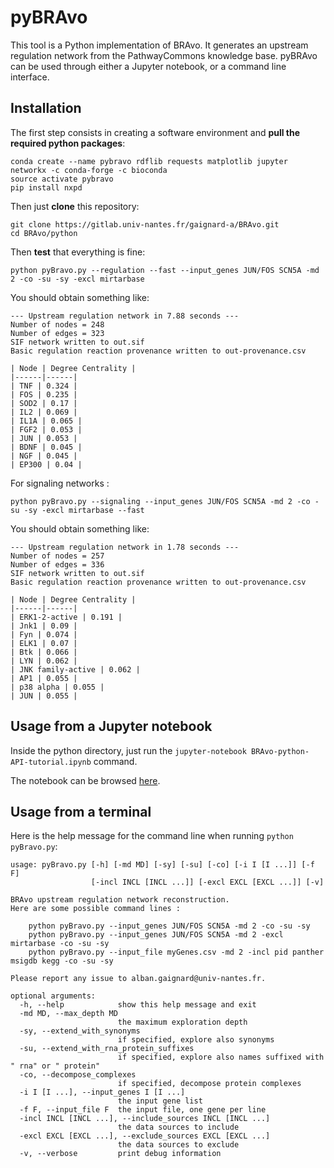 # pyBRAvo 
This tool is a Python implementation of BRAvo. It generates an upstream regulation network from the PathwayCommons knowledge base. 
pyBRAvo can be used through either a Jupyter notebook, or a command line interface. 

## Installation  
The first step consists in creating a software environment and **pull the required python packages**:
```
conda create --name pybravo rdflib requests matplotlib jupyter networkx -c conda-forge -c bioconda
source activate pybravo
pip install nxpd
```
Then just **clone** this repository:
```
git clone https://gitlab.univ-nantes.fr/gaignard-a/BRAvo.git
cd BRAvo/python
```
Then **test** that everything is fine:
```
python pyBravo.py --regulation --fast --input_genes JUN/FOS SCN5A -md 2 -co -su -sy -excl mirtarbase
```
You should obtain something like:
```
--- Upstream regulation network in 7.88 seconds ---
Number of nodes = 248
Number of edges = 323
SIF network written to out.sif
Basic regulation reaction provenance written to out-provenance.csv

| Node | Degree Centrality |
|------|------|
| TNF | 0.324 | 
| FOS | 0.235 | 
| SOD2 | 0.17 | 
| IL2 | 0.069 | 
| IL1A | 0.065 | 
| FGF2 | 0.053 | 
| JUN | 0.053 | 
| BDNF | 0.045 | 
| NGF | 0.045 | 
| EP300 | 0.04 | 
```

For signaling networks :
```
python pyBravo.py --signaling --input_genes JUN/FOS SCN5A -md 2 -co -su -sy -excl mirtarbase --fast
```
You should obtain something like:
```
--- Upstream regulation network in 1.78 seconds ---
Number of nodes = 257
Number of edges = 336
SIF network written to out.sif
Basic regulation reaction provenance written to out-provenance.csv

| Node | Degree Centrality |
|------|------|
| ERK1-2-active | 0.191 |
| Jnk1 | 0.09 |
| Fyn | 0.074 |
| ELK1 | 0.07 |
| Btk | 0.066 |
| LYN | 0.062 |
| JNK family-active | 0.062 |
| AP1 | 0.055 |
| p38 alpha | 0.055 |
| JUN | 0.055 |
```
## Usage from a Jupyter notebook
Inside the python directory, just run the `jupyter-notebook BRAvo-python-API-tutorial.ipynb` command. 

The notebook can be browsed [here](https://gitlab.univ-nantes.fr/gaignard-a/BRAvo/blob/master/python/BRAvo-python-API-tutorial.ipynb). 

## Usage from a terminal 
Here is the help message for the command line when running `python pyBravo.py`:
```
usage: pyBravo.py [-h] [-md MD] [-sy] [-su] [-co] [-i I [I ...]] [-f F]
                  [-incl INCL [INCL ...]] [-excl EXCL [EXCL ...]] [-v]

BRAvo upstream regulation network reconstruction. 
Here are some possible command lines :
    
    python pyBravo.py --input_genes JUN/FOS SCN5A -md 2 -co -su -sy
    python pyBravo.py --input_genes JUN/FOS SCN5A -md 2 -excl mirtarbase -co -su -sy
    python pyBravo.py --input_file myGenes.csv -md 2 -incl pid panther msigdb kegg -co -su -sy
    
Please report any issue to alban.gaignard@univ-nantes.fr. 

optional arguments:
  -h, --help            show this help message and exit
  -md MD, --max_depth MD
                        the maximum exploration depth
  -sy, --extend_with_synonyms
                        if specified, explore also synonyms
  -su, --extend_with_rna_protein_suffixes
                        if specified, explore also names suffixed with " rna" or " protein"
  -co, --decompose_complexes
                        if specified, decompose protein complexes
  -i I [I ...], --input_genes I [I ...]
                        the input gene list
  -f F, --input_file F  the input file, one gene per line
  -incl INCL [INCL ...], --include_sources INCL [INCL ...]
                        the data sources to include
  -excl EXCL [EXCL ...], --exclude_sources EXCL [EXCL ...]
                        the data sources to exclude
  -v, --verbose         print debug information

```